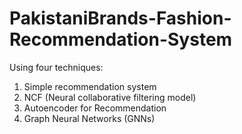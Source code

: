 # PakistaniBrands-Fashion-Recommendation-System

Using four techniques:
1. Simple recommendation system
2. NCF (Neural collaborative filtering model)
3. Autoencoder for Recommendation
4. Graph Neural Networks (GNNs)

